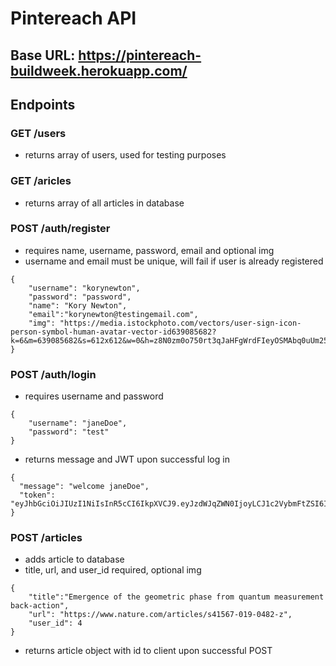 # Pintereach API

## Base URL: https://pintereach-buildweek.herokuapp.com/

## Endpoints

### GET /users
* returns array of users, used for testing purposes

### GET /aricles
* returns array of all articles in database

### POST /auth/register
* requires name, username, password, email and optional img
* username and email must be unique, will fail if user is already registered

```
{
	"username": "korynewton",
	"password": "password",
	"name": "Kory Newton",
	"email":"korynewton@testingemail.com",
	"img": "https://media.istockphoto.com/vectors/user-sign-icon-person-symbol-human-avatar-vector-id639085682?k=6&m=639085682&s=612x612&w=0&h=z8N0zm0o750rt3qJaHFgWrdFIeyOSMAbq0uUm25bTm4="
}
```

### POST /auth/login
* requires username and password
```
{
	"username": "janeDoe",
	"password": "test"
}
```

* returns message and JWT upon successful log in
```
{
  "message": "welcome janeDoe",
  "token": "eyJhbGciOiJIUzI1NiIsInR5cCI6IkpXVCJ9.eyJzdWJqZWN0IjoyLCJ1c2VybmFtZSI6ImphbmVEb2UiLCJyb2xlcyI6WyJVc2VyIl0sImlhdCI6MTU1NTM4MDQxMywiZXhwIjoxNTU1NDY2ODEzfQ.P6bGrwC_4uNu9aKK2_C2YWcs0EdChOJIGeQ6EIje5no"
}
```

### POST /articles
* adds article to database
* title, url, and user_id required, optional img
```
{
	"title":"Emergence of the geometric phase from quantum measurement back-action",
	"url": "https://www.nature.com/articles/s41567-019-0482-z",
	"user_id": 4
}
```
* returns article object with id to client upon successful POST

